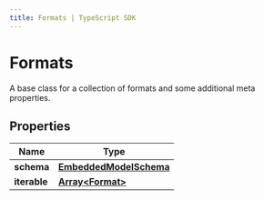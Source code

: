 ```yaml
---
title: Formats | TypeScript SDK
---
```



# Formats

A base class for a collection of formats and some additional meta properties.

## Properties

Name | Type
------------ | -------------
**schema** | [**EmbeddedModelSchema**](EmbeddedModelSchema)
**iterable** | [**Array&lt;Format&gt;**](Format)


